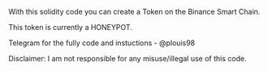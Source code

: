 With this solidity code you can create a Token on the Binance Smart Chain.

This token is currently a HONEYPOT.

Telegram for the fully code and instuctions - @plouis98

Disclaimer: I am not responsible for any misuse/illegal use of this code.
